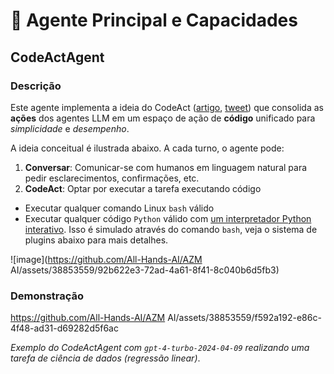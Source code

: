 # 🧠 Agente Principal e Capacidades

## CodeActAgent

### Descrição

Este agente implementa a ideia do CodeAct ([artigo](https://arxiv.org/abs/2402.01030), [tweet](https://twitter.com/xingyaow_/status/1754556835703751087)) que consolida as **ações** dos agentes LLM em um espaço de ação de **código** unificado para _simplicidade_ e _desempenho_.

A ideia conceitual é ilustrada abaixo. A cada turno, o agente pode:

1. **Conversar**: Comunicar-se com humanos em linguagem natural para pedir esclarecimentos, confirmações, etc.
2. **CodeAct**: Optar por executar a tarefa executando código

- Executar qualquer comando Linux `bash` válido
- Executar qualquer código `Python` válido com [um interpretador Python interativo](https://ipython.org/). Isso é simulado através do comando `bash`, veja o sistema de plugins abaixo para mais detalhes.

![image](https://github.com/All-Hands-AI/AZM AI/assets/38853559/92b622e3-72ad-4a61-8f41-8c040b6d5fb3)

### Demonstração

https://github.com/All-Hands-AI/AZM AI/assets/38853559/f592a192-e86c-4f48-ad31-d69282d5f6ac

_Exemplo do CodeActAgent com `gpt-4-turbo-2024-04-09` realizando uma tarefa de ciência de dados (regressão linear)_.
